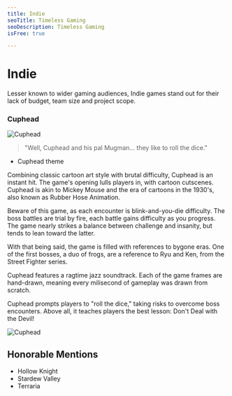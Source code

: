 ```yaml
---
title: Indie
seoTitle: Timeless Gaming
seoDescription: Timeless Gaming
isFree: true

---
```


# Indie

Lesser known to wider gaming audiences, Indie games stand out for their lack of budget, team size and project scope. 

### Cuphead

![Cuphead](
https://s3.amazonaws.com/prod-media.gameinformer.com/styles/full/s3/2019/04/18/7bfc7c3c/cuphead.jpg "Cuphead") 

> "Well, Cuphead and his pal Mugman... they like to roll the dice."
- Cuphead theme

Combining classic cartoon art style with brutal difficulty, Cuphead is an instant hit. The game's opening lulls players in, with cartoon cutscenes. Cuphead is akin to Mickey Mouse and the era of cartoons in the 1930's, also known as Rubber Hose Animation.

Beware of this game, as each encounter is blink-and-you-die difficulty. The boss battles are trial by fire, each battle gains difficulty as you progress. The game nearly strikes a balance between challenge and insanity, but tends to lean toward the latter.

With that being said, the game is filled with references to bygone eras. One of the first bosses, a duo of frogs, are a reference to Ryu and Ken, from the Street Fighter series.

Cuphead features a ragtime jazz soundtrack. Each of the game frames are hand-drawn, meaning every milisecond of gameplay was drawn from scratch. 

Cuphead prompts players to "roll the dice," taking risks to overcome boss encounters. Above all, it teaches players the best lesson: Don't Deal with the Devil!

![Cuphead](
https://s3.amazonaws.com/prod-media.gameinformer.com/styles/body_default/s3/legacy-galleries/131166/Cuphead_Chipstack.jpg "Cuphead") 

## Honorable Mentions

- Hollow Knight
- Stardew Valley 
- Terraria